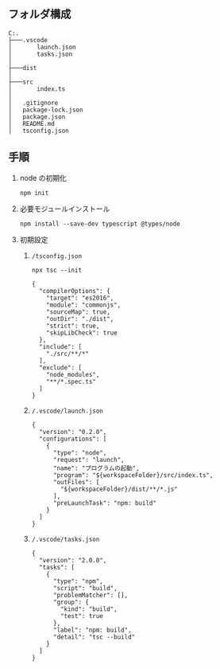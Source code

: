 ## フォルダ構成

```
C:.
├───.vscode
│       launch.json
│       tasks.json
│       
├───dist
│       
├───src
│       index.ts
│
│   .gitignore
│   package-lock.json
│   package.json
│   README.md
│   tsconfig.json
```

## 手順

1. node の初期化

    ```
    npm init
    ```

1. 必要モジュールインストール
    ```
    npm install --save-dev typescript @types/node
    ```

1. 初期設定

    1. `/tsconfig.json`

        ```
        npx tsc --init
        ```

        ```
        {
          "compilerOptions": {
            "target": "es2016",
            "module": "commonjs",
            "sourceMap": true,
            "outDir": "./dist",
            "strict": true, 
            "skipLibCheck": true
          },
          "include": [
            "./src/**/*"
          ],
          "exclude": [
            "node_modules",
            "**/*.spec.ts"
          ]
        }
        ```

    1. `/.vscode/launch.json`

        ```
        {
          "version": "0.2.0",
          "configurations": [
            {
              "type": "node",
              "request": "launch",
              "name": "プログラムの起動",
              "program": "${workspaceFolder}/src/index.ts",
              "outFiles": [
                "${workspaceFolder}/dist/**/*.js"
              ],
              "preLaunchTask": "npm: build"
            }
          ]
        }
        ```

    1. `/.vscode/tasks.json`

        ```
        {
          "version": "2.0.0",
          "tasks": [
            {
              "type": "npm",
              "script": "build",
              "problemMatcher": [],
              "group": {
                "kind": "build",
                "test": true
              },
              "label": "npm: build",
              "detail": "tsc --build"
            }
          ]
        }
        ```


